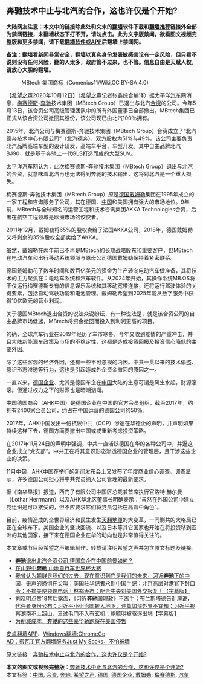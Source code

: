  <h2>奔驰技术中止与北汽的合作，这也许仅是个开始?</h2> <p class="notice"><b>大陆网友注意：本文中的链接除此处和文末的<a href="https://github.com/bannedbook/fanqiang" >翻墙</a>软件下载和<a href="https://github.com/killgcd/justmysocks/blob/master/README.md">翻墙推荐</a>链接外全部为禁网链接，未翻墙状态下打不开，请勿点击。此为文字版禁闻，欲看图文视频完整版和更多禁闻，请下载<a href="https://github.com/bannedbook/fanqiang">翻墙软件或APP</a>后翻墙上禁闻网。</p><p>备注：翻墙看新闻非常安全，翻墙以真实身份发表敏感言论有一定风险，但只看不说则没有任何风险，翻的人太多，政府管不过来，也不管。信息自由是天赋人权，请放心大胆的翻墙。</b></p>  <div class="entry"> <figure><figcaption>MBtech 集团商标（Comenius11/Wiki,CC BY-SA 4.0)</figcaption></figure> <p>【<span class='wp_keywordlink_affiliate'><a href="https://www.soundofhope.org" title="希望之声" target="_blank">希望之声</a></span>2020年10月12日】（<a href="https://www.bannedbook.org/bnews/tag/%e5%b8%8c%e6%9c%9b%e4%b9%8b%e5%a3%b0/" class="st_tag internal_tag" rel="tag" title="标签 希望之声 下的日志">希望之声</a>记者张鑫综合编译）据太平洋<a href="https://www.bannedbook.org/bnews/tag/%e6%b1%bd%e8%bd%a6/" class="st_tag internal_tag" rel="tag" title="标签 汽车 下的日志">汽车</a>网消息，<a href="https://www.bannedbook.org/bnews/tag/%E6%A2%85%E8%B5%9B%E5%BE%B7%E6%96%AF/" class="st_tag internal_tag" rel="tag" title="标签 梅赛德斯 下的日志">梅赛德斯</a>-<a href="https://www.bannedbook.org/bnews/tag/%e5%a5%94%e9%a9%b0/" class="st_tag internal_tag" rel="tag" title="标签 奔驰 下的日志">奔驰</a>技术集团（MBtech Group）已退出与北汽<a href="https://www.bannedbook.org/bnews/tag/%E5%90%88%E8%B5%84/" class="st_tag internal_tag" rel="tag" title="标签 合资 下的日志">合资</a>的公司。今年5月13日，该合资公司高级管理团队中的所有外国董事已全部撤出。MBtech集团已正式从该合资公司撤回其股份，该公司现已由北汽100％拥有。</p> <p>2015年，北汽公司与梅赛德斯-奔驰技术集团（MBtech Group）合资成立了“北汽德奔技术中心有限公司”（北汽德奔），双方股权为51%与49%。该公司主要负责北汽品牌高端车型的设计研发、高端车平台、车型开发。其中自主品牌北汽BJ90，就是基于奔驰上一代GLS打造而成的大型SUV。</p> <p>太平洋汽车网认为，此次梅赛德斯-奔驰技术集团（MBtech Group）退出与北汽的合资，就意味着北汽再也无法得到奔驰的技术输出，这将对北汽是一个重大损失。</p> <p>梅赛德斯-奔驰技术集团（MBtech Group）原是<a href="https://www.bannedbook.org/bnews/tag/%e5%be%b7%e5%9b%bd/" class="st_tag internal_tag" rel="tag" title="标签 德国 下的日志">德国</a><a href="https://www.bannedbook.org/bnews/tag/%E6%88%B4%E5%A7%86%E5%8B%92/" class="st_tag internal_tag" rel="tag" title="标签 戴姆勒 下的日志">戴姆勒</a>集团在1995年成立的一家工程和咨询服务子公司，其在德国、<span class='wp_keywordlink_affiliate'><a href="https://www.bannedbook.org/" title="中国" target="_blank">中国</a></span>和美国拥有强大的市场地位。9年前，MBtech与全球知名的运营工程和技术咨询集团AKKA Technologies合资，后者在航空工程领域是欧洲市场的佼佼者。</p>  <p>2011年12月，戴姆勒将65%的股权卖给了法国AKKA公司，2018年，德国戴姆勒又将剩余的35％股权全部卖给了AKKA。</p> <p>虽然，戴姆勒在两年前已不再是MBtech的长期战略股东和重要客户，但MBtech在电动汽车和出行移动系统领域与原母公司德国戴姆勒保持着紧密联系。</p> <p>德国戴姆勒花了数年时间和数百亿美元的资金为生产转向电动汽车做准备，其将技术的主力聚焦在：电动车系统和汽车软件。从2024年开始，其操作系统MB.OS将不仅运行梅赛德斯专有的信息娱乐系统和其移动宽带连接，还将运行驾驶体验的关键要素，包括自动驾驶功能和电池管理。戴姆勒希望到2025年能从数字服务中获得10亿欧元的营业利润。</p> <p>关于德国MBtech退出合资的说法众说纷纭，有一种说法是，就是该合资公司的自主品牌市场低迷，MBtech将资金撤回而投入到利润更高的项目。</p>  <p>的确，全球汽车行业在2019年经历了车市寒冬，今年又收到疫情的严重冲击，并且<span class='wp_keywordlink_affiliate'><a href="https://www.bannedbook.org/" title="大陆" target="_blank">大陆</a></span>新能源车政策及市场的不稳定性，这都是造成投资回报及投资信心降低的主要外因。</p> <p>除了这些客观的经济外因，还有一些不可忽视的内因。中共一贯以来的技术偷盗、意识形态渗透等行为，这也是引起造成外企资金撤回的原因之一。</p> <p>一直以来，<a href="https://www.bannedbook.org/bnews/tag/%E5%BE%B7%E5%9B%BD%E4%BC%81%E4%B8%9A/" class="st_tag internal_tag" rel="tag" title="标签 德国企业 下的日志">德国企业</a>、尤其是德国车企在<a href="https://www.bannedbook.org/bnews/tag/%E4%B8%AD%E5%9B%BD/" class="st_tag internal_tag" rel="tag" title="标签 中国 下的日志">中国</a>大陆的生意可谓是风生水起，财源滚滚。但通过权力之下的财源也是暗潮汹涌。</p> <p>中国德国商会（AHK中国）是德国企业在中国的官方会员组织，截至2017年，约拥有2400家会员公司，约占在中国运营的德国公司的50％。</p>  <p>2017年，AHK中国发出一份抗议中共（CCP）渗透在华德企的声明，并声明如果持续这样下去，德国方面要撤出中国或或重新考虑投资策略。</p> <p>在2017年11月24日的声明中强调，中共一直活跃德国在华的各种公司中，并逼这企业成立“党支部”。中共正在将其意识形态渗透德国企业的管理层，且干涉这些企业的决策。</p> <p>11月中旬，AHK中国在举行的<span class='wp_keywordlink_affiliate'><a href="https://www.bannedbook.org/" title="新闻">新闻</a></span>发布会上又发布了年度商业信心调查。调查显示，许多德国公司担心将中共党员纳入公司管理的最新要求。</p> <p>据《南华早报》报道，西门子有限公司中国区总裁兼首席执行官洛特·赫尔曼（Lothar Herrmann）以及AHK华北区董事长明确表示：“虽然在外国公司中建立党组织是可以接受的，但不应要求它们将党员包括在高管中角色”。</p>  <p>目前，疫情造成的全世界经济和民生发生<span class='wp_keywordlink'><a href="https://www.bannedbook.org/forum2/topic1242.html" title="天翻地覆慨而慷：记南开大学无产阶级文化大革命" target="_blank">天翻地覆</a></span>的大变革，一同剿共的大格局已正在全球布下。美国企业的坚决回流、以及日本等其它国家也开始在将投资移到亚洲的其他国家，接下来在德国企业在华的动向也是非常值得关注的。</p> <p>本文章或节目经希望之声编辑制作，转载请注明希望之声并包含原文标题及链接。</p> <ul class='op-related-articles' title='相关阅读'> <li><a href='https://www.bannedbook.org/bnews/headline/20201012/1412108.html' target='_blank'><b>奔驰</b>退出北汽合资公司 德国车企在中国前景如何？</a></li> <li><a href='https://www.bannedbook.org/bnews/bannedvideo/20201003/1407309.html' target='_blank'>在山野中<b>奔驰</b> 山地自行车世界杯大赛</a></li> <li><a href='https://www.bannedbook.org/bnews/bannedvideo/20200929/1405019.html' target='_blank'>我曾认为朝鲜是我们的过去，现在意识到它是我们的未来，习近<b>奔驰</b>下的中国，无声的恐惧在尖叫：美国驻华记者永别中国手记；北京高层对港官下封口令：不接美使领馆电话！林郑表态：配合中央对美国外交报复！【字幕版】</a></li> <li><a href='https://www.bannedbook.org/bnews/bannedvideo/20200917/1398269.html' target='_blank'>刘晓明点赞18禁后露面，《习近<b>奔驰</b>国理政》不离手；布兰斯塔德告别演说，代任者身份公布；习近平小组治国转入地下，讳莫如深外界不宜知；习近平视察湖南不上韶山，三过毛门不入有玄机；鲍毓明被驱逐出境【字幕版】</a></li> <li><a href='https://www.bannedbook.org/bnews/comments/20200729/1368458.html' target='_blank'>为削减成本，<b>奔驰</b>的这些豪华轿跑将在美国停售</a></li> </ul> <p class="texttj"> <a href="https://github.com/bannedbook/fanqiang/wiki/%E7%A6%81%E9%97%BB%E7%BD%91%E5%AE%89%E5%8D%93%E7%BF%BB%E5%A2%99%E6%96%B0%E9%97%BBAPP" target="_blank">安卓翻墙APP</a>、<a href="https://github.com/bannedbook/fanqiang/wiki/Chrome%E4%B8%80%E9%94%AE%E7%BF%BB%E5%A2%99%E5%8C%85" target="_blank">Windows翻墙:ChromeGo</a><br/> <a href="https://github.com/killgcd/justmysocks/blob/master/README.md" target="_blank">AD：搬瓦工官方翻墙服务Just My Socks，不怕被墙</a> </p><p>原文链接：<a class="src_link"  href="https://www.soundofhope.org/post/431341" target="_blank">奔驰技术中止与北汽的合作，这也许仅是个开始?</a></p><a name='sharetosocial'></a>       <div><b>本文的图文或视频完整版</b>：<a href='https://www.bannedbook.org/bnews/comments/20201013/1412788.html'>奔驰技术中止与北汽的合作，这也许仅是个开始?</a></div>  </div><!--END ENTRY--> <div class="postfooter"> <div>本文标签：<a href="https://www.bannedbook.org/bnews/tag/%E4%B8%AD%E5%9B%BD/" rel="tag">中国</a>, <a href="https://www.bannedbook.org/bnews/tag/%E5%90%88%E8%B5%84/" rel="tag">合资</a>, <a href="https://www.bannedbook.org/bnews/tag/%e5%a5%94%e9%a9%b0/" rel="tag">奔驰</a>, <a href="https://www.bannedbook.org/bnews/tag/%e5%b8%8c%e6%9c%9b%e4%b9%8b%e5%a3%b0/" rel="tag">希望之声</a>, <a href="https://www.bannedbook.org/bnews/tag/%e5%be%b7%e5%9b%bd/" rel="tag">德国</a>, <a href="https://www.bannedbook.org/bnews/tag/%E5%BE%B7%E5%9B%BD%E4%BC%81%E4%B8%9A/" rel="tag">德国企业</a>, <a href="https://www.bannedbook.org/bnews/tag/%E6%88%B4%E5%A7%86%E5%8B%92/" rel="tag">戴姆勒</a>, <a href="https://www.bannedbook.org/bnews/tag/%E6%A2%85%E8%B5%9B%E5%BE%B7%E6%96%AF/" rel="tag">梅赛德斯</a>, <a href="https://www.bannedbook.org/bnews/tag/%e6%b1%bd%e8%bd%a6/" rel="tag">汽车</a></div>  </div><!--END POSTFOOTER--> 